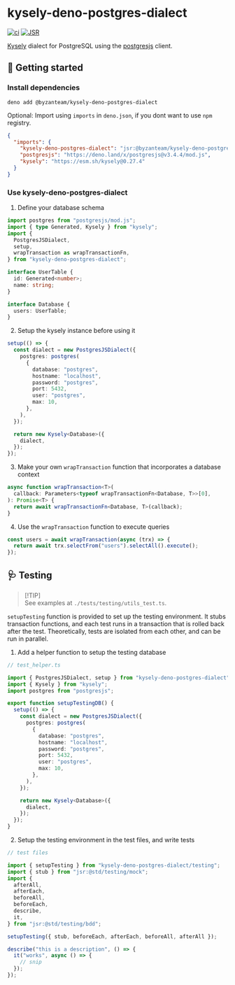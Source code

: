 # kysely-deno-postgres-dialect

[![ci](https://github.com/Byzanteam/kysely_deno_postgres_dialect/actions/workflows/ci.yml/badge.svg)](https://github.com/Byzanteam/kysely_deno_postgres_dialect/actions/workflows/ci.yml)
[![JSR](https://jsr.io/badges/@byzanteam/kysely-deno-postgres-dialect)](https://jsr.io/@byzanteam/kysely-deno-postgres-dialect)

[Kysely](https://github.com/kysely-org/kysely) dialect for PostgreSQL using the
[postgresjs](https://github.com/porsager/postgres) client.

## 🚀 Getting started

### Install dependencies

```
deno add @byzanteam/kysely-deno-postgres-dialect
```

Optional: Import using `imports` in `deno.json`, if you dont want to use `npm`
registry.

```json
{
  "imports": {
    "kysely-deno-postgres-dialect": "jsr:@byzanteam/kysely-deno-postgres-dialect",
    "postgresjs": "https://deno.land/x/postgresjs@v3.4.4/mod.js",
    "kysely": "https://esm.sh/kysely@0.27.4"
  }
}
```

### Use kysely-deno-postgres-dialect

1. Define your database schema

```typescript
import postgres from "postgresjs/mod.js";
import { type Generated, Kysely } from "kysely";
import {
  PostgresJSDialect,
  setup,
  wrapTransaction as wrapTransactionFn,
} from "kysely-deno-postgres-dialect";

interface UserTable {
  id: Generated<number>;
  name: string;
}

interface Database {
  users: UserTable;
}
```

2. Setup the kysely instance before using it

```typescript
setup(() => {
  const dialect = new PostgresJSDialect({
    postgres: postgres(
      {
        database: "postgres",
        hostname: "localhost",
        password: "postgres",
        port: 5432,
        user: "postgres",
        max: 10,
      },
    ),
  });

  return new Kysely<Database>({
    dialect,
  });
});
```

3. Make your own `wrapTransaction` function that incorporates a database context

```typescript
async function wrapTransaction<T>(
  callback: Parameters<typeof wrapTransactionFn<Database, T>>[0],
): Promise<T> {
  return await wrapTransactionFn<Database, T>(callback);
}
```

4. Use the `wrapTransaction` function to execute queries

```typescript
const users = await wrapTransaction(async (trx) => {
  return await trx.selectFrom("users").selectAll().execute();
});
```

## 🩺 Testing

> [!TIP]\
> See examples at `./tests/testing/utils_test.ts`.

`setupTesting` function is provided to set up the testing environment. It stubs
transaction functions, and each test runs in a transaction that is rolled back
after the test. Theoretically, tests are isolated from each other, and can be
run in parallel.

1. Add a helper function to setup the testing database

```typescript
// test_helper.ts

import { PostgresJSDialect, setup } from "kysely-deno-postgres-dialect";
import { Kysely } from "kysely";
import postgres from "postgresjs";

export function setupTestingDB() {
  setup(() => {
    const dialect = new PostgresJSDialect({
      postgres: postgres(
        {
          database: "postgres",
          hostname: "localhost",
          password: "postgres",
          port: 5432,
          user: "postgres",
          max: 10,
        },
      ),
    });

    return new Kysely<Database>({
      dialect,
    });
  });
}
```

2. Setup the testing environment in the test files, and write tests

```typescript
// test files

import { setupTesting } from "kysely-deno-postgres-dialect/testing";
import { stub } from "jsr:@std/testing/mock";
import {
  afterAll,
  afterEach,
  beforeAll,
  beforeEach,
  describe,
  it,
} from "jsr:@std/testing/bdd";

setupTesting({ stub, beforeEach, afterEach, beforeAll, afterAll });

describe("this is a description", () => {
  it("works", async () => {
    // snip
  });
});
```
